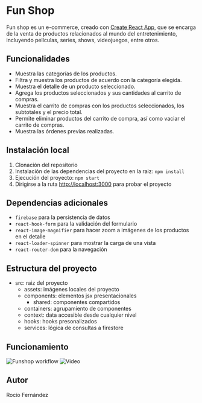 # Fun Shop

Fun shop es un e-commerce, creado con [Create React App](https://facebook.github.io/create-react-app/docs/getting-started), que se encarga de la venta de productos relacionados al mundo del entretenimiento, incluyendo películas, series, shows, videojuegos, entre otros.

## Funcionalidades

- Muestra las categorías de los productos.
- Filtra y muestra los productos de acuerdo con la categoría elegida.
- Muestra el detalle de un producto seleccionado.
- Agrega los productos seleccionados y sus cantidades al carrito de compras.
- Muestra el carrito de compras con los productos seleccionados, los subtotales y el precio total.
- Permite eliminar productos del carrito de compra, así como vaciar el carrito de compras.
- Muestra las órdenes previas realizadas.

## Instalación local

1. Clonación del repositorio
2. Instalación de las dependencias del proyecto en la raiz: `npm install`
3. Ejecución del proyecto: `npm start`
4. Dirigirse a la ruta [http://localhost:3000](http://localhost:3000) para probar el proyecto

## Dependencias adicionales
- `firebase` para la persistencia de datos
- `react-hook-form` para la validación del formulario
- `react-image-magnifier` para hacer zoom a imágenes de los productos en el detalle
- `react-loader-spinner` para mostrar la carga de una vista
- `react-router-dom` para la navegación

## Estructura del proyecto
- src: raiz del proyecto
  - assets: imágenes locales del proyecto
  - components: elementos jsx presentacionales
    - shared: componentes compartidos
  - containers: agrupamiento de componentes
  - context: data accesible desde cualquier nivel
  - hooks: hooks presonalizados
  - services: lógica de consultas a firestore

## Funcionamiento
![Funshop workflow](https://media.giphy.com/media/bbI4XlFUsxt324186T/giphy.gif)
![Video](https://www.youtube.com/watch?v=MiNsQQKdnXE)

## Autor
Rocío Fernández
